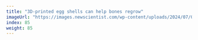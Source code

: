 ```yaml
---
title: "3D-printed egg shells can help bones regrow"
imageUrl: "https://images.newscientist.com/wp-content/uploads/2024/07/04122111/SEI_210465760.jpg?width=788"
index: 85
weight: 85
---
```

